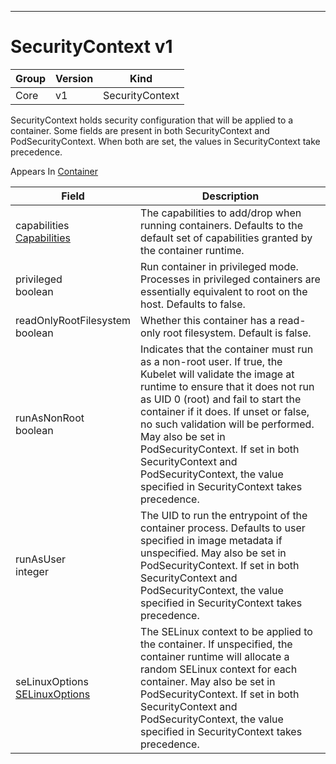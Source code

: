 

-----------
# SecurityContext v1



Group        | Version     | Kind
------------ | ---------- | -----------
Core | v1 | SecurityContext







SecurityContext holds security configuration that will be applied to a container. Some fields are present in both SecurityContext and PodSecurityContext.  When both are set, the values in SecurityContext take precedence.

<aside class="notice">
Appears In <a href="#container-v1">Container</a> </aside>

Field        | Description
------------ | -----------
capabilities <br /> [Capabilities](#capabilities-v1) | The capabilities to add/drop when running containers. Defaults to the default set of capabilities granted by the container runtime.
privileged <br /> boolean | Run container in privileged mode. Processes in privileged containers are essentially equivalent to root on the host. Defaults to false.
readOnlyRootFilesystem <br /> boolean | Whether this container has a read-only root filesystem. Default is false.
runAsNonRoot <br /> boolean | Indicates that the container must run as a non-root user. If true, the Kubelet will validate the image at runtime to ensure that it does not run as UID 0 (root) and fail to start the container if it does. If unset or false, no such validation will be performed. May also be set in PodSecurityContext.  If set in both SecurityContext and PodSecurityContext, the value specified in SecurityContext takes precedence.
runAsUser <br /> integer | The UID to run the entrypoint of the container process. Defaults to user specified in image metadata if unspecified. May also be set in PodSecurityContext.  If set in both SecurityContext and PodSecurityContext, the value specified in SecurityContext takes precedence.
seLinuxOptions <br /> [SELinuxOptions](#selinuxoptions-v1) | The SELinux context to be applied to the container. If unspecified, the container runtime will allocate a random SELinux context for each container.  May also be set in PodSecurityContext.  If set in both SecurityContext and PodSecurityContext, the value specified in SecurityContext takes precedence.






